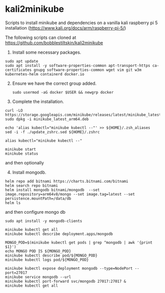 # kali2minikube
Scripts to install minikube and dependencies on a vanilla kali raspberry pi 5 installation (https://www.kali.org/docs/arm/raspberry-pi-5/)

The following scripts can cloned at https://github.com/bobblestiltskin/kali2minikube

1. Install some necessary packages.

  ```
sudo apt update
sudo apt install -y software-properties-common apt-transport-https ca-certificates gnupg software-properties-common wget vim git w3m kubernetes-helm containerd docker.io
```

2. Ensure we have the correct group added.
    ```
   sudo usermod -aG docker $USER && newgrp docker
   ```

3. Complete the installation.

```
curl -LO https://storage.googleapis.com/minikube/releases/latest/minikube_latest_arm64.deb
sudo dpkg -i minikube_latest_arm64.deb

echo 'alias kubectl="minikube kubectl --"' >> ${HOME}/.zsh_aliases
sed -i -f ./update_zshrc.sed ${HOME}/.zshrc

alias kubectl="minikube kubectl --"

minikube start
minikube status
```
and then optionally

4. Install mongodb.
``` 
helm repo add bitnami https://charts.bitnami.com/bitnami
helm search repo bitnami
helm install mongodb bitnami/mongodb  --set image.repository=arm64v8/mongo --set image.tag=latest --set persistence.mountPath=/data/db
helm ls
```
and then configure mongo db
```
sudo apt install -y mongodb-clients

minikube kubectl get all
minikube kubectl describe deployment.apps/mongodb

MONGO_POD=$(minikube kubectl get pods | grep ^mongodb | awk '{print $1}')
echo MONGO POD IS ${MONGO_POD}
minikube kubectl describe pod/${MONGO_POD}
minikube kubectl logs pod/${MONGO_POD}

minikube kubectl expose deployment mongodb --type=NodePort --port=27017
minikube service mongodb --url
minikube kubectl port-forward svc/mongodb 27017:27017 &
minikube kubectl get all
```
